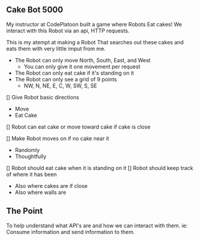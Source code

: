 Cake Bot 5000
-------------

My instructor at CodePlatoon built a game where Robots Eat cakes!
We interact with this Robot via an api, HTTP requests.

This is my atempt at making a Robot That searches out these cakes
and eats them with very little imput from me.

- The Robot can only move North, South, East, and West
  - You can only give it one movement per request
- The Robot can only eat cake if it's standing on it
- The Robot can only see a grid of 9 points
  - NW, N, NE,
    E,  C, W,
    SW, S, SE

[] Give Robot basic directions
  - Move
  - Eat Cake

[] Robot can eat cake or move toward cake if cake is close

[] Make Robot moves on if no cake near it
  - Randomly
  - Thoughtfully

[] Robot should eat cake when it is standing on it
[] Robot should keep track of where it has been
  - Also where cakes are if close
  - Also where walls are

The Point
---------
To help understand what API's are and how we can interact with them.
ie: Consume information and send information to them.
